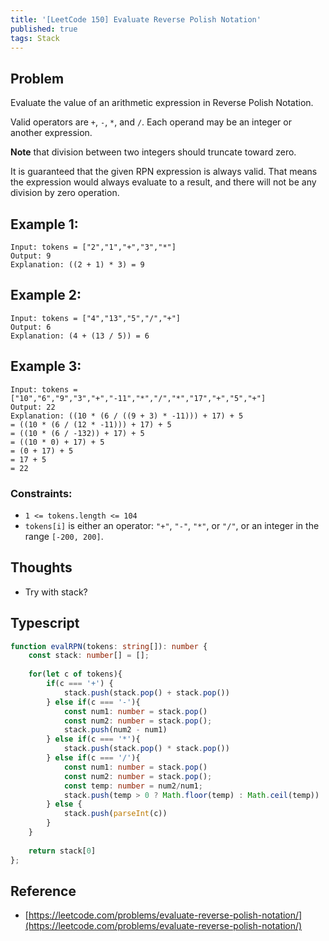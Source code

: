 ```yaml
---
title: '[LeetCode 150] Evaluate Reverse Polish Notation'
published: true
tags: Stack
---
```


## Problem

Evaluate the value of an arithmetic expression in Reverse Polish Notation.

Valid operators are `+`, `-`, `*`, and `/`. Each operand may be an integer or
another expression.

**Note** that division between two integers should truncate toward zero.

It is guaranteed that the given RPN expression is always valid. That means the
expression would always evaluate to a result, and there will not be any
division by zero operation.

## Example 1:

```
Input: tokens = ["2","1","+","3","*"]
Output: 9
Explanation: ((2 + 1) * 3) = 9
```

## Example 2:

```
Input: tokens = ["4","13","5","/","+"]
Output: 6
Explanation: (4 + (13 / 5)) = 6
```

## Example 3:

```
Input: tokens = ["10","6","9","3","+","-11","*","/","*","17","+","5","+"]
Output: 22
Explanation: ((10 * (6 / ((9 + 3) * -11))) + 17) + 5
= ((10 * (6 / (12 * -11))) + 17) + 5
= ((10 * (6 / -132)) + 17) + 5
= ((10 * 0) + 17) + 5
= (0 + 17) + 5
= 17 + 5
= 22
```
 
### Constraints:

- `1 <= tokens.length <= 104`
- `tokens[i]` is either an operator: `"+"`, `"-"`, `"*"`, or `"/"`, or an integer in the range `[-200, 200]`.

## Thoughts

- Try with stack?

## Typescript

```typescript
function evalRPN(tokens: string[]): number {
    const stack: number[] = [];
    
    for(let c of tokens){
        if(c === '+') {
            stack.push(stack.pop() + stack.pop())
        } else if(c === '-'){
            const num1: number = stack.pop()
            const num2: number = stack.pop();
            stack.push(num2 - num1)
        } else if(c === '*'){
            stack.push(stack.pop() * stack.pop())
        } else if(c === '/'){
            const num1: number = stack.pop()
            const num2: number = stack.pop();
            const temp: number = num2/num1;
            stack.push(temp > 0 ? Math.floor(temp) : Math.ceil(temp))
        } else {
            stack.push(parseInt(c))
        }
    }
    
    return stack[0]
};
```

## Reference

- [https://leetcode.com/problems/evaluate-reverse-polish-notation/](https://leetcode.com/problems/evaluate-reverse-polish-notation/)